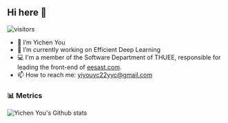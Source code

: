 ## Hi here 👋
![visitors](https://komarev.com/ghpvc/?username=youyc22)
- 🌱 I’m Yichen You
- 🔭 I’m currently working on Efficient Deep Learning
- 💻 I'm a member of the Software Department of THUEE, responsible for leading the front-end of [eesast.com](https://eesast.com/).
- 📫 How to reach me: yiyouyc22yyc@gmail.com
### :bar_chart: Metrics

![Yichen You's Github stats](https://github-readme-stats.vercel.app/api?username=youyc22&show_icons=true&count_private=true&theme=tokyonight&border_color=000000&title_color=0366D6&bg_color=45,0D1117,0D1117,7223DA)

<!--![Yichen You's Top Langs](https://github-readme-stats.vercel.app/api/top-langs/?username=youyc22&langs_count=10&layout=compact&count_private=true&theme=tokyonight&border_color=000000&title_color=0366D6&bg_color=45,0D1117,0D1117,7223DA)

-->

<!--
**youyc22/youyc22** is a ✨ _special_ ✨ repository because its `README.md` (this file) appears on your GitHub profile.

Here are some ideas to get you started:


-->
